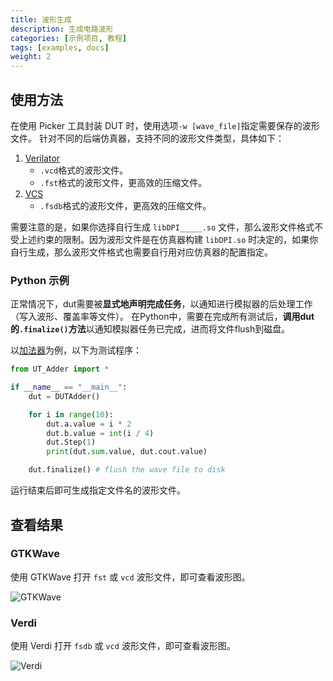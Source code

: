```yaml
---
title: 波形生成
description: 生成电路波形
categories: [示例项目, 教程]
tags: [examples, docs]
weight: 2
---
```


## 使用方法

在使用 Picker 工具封装 DUT 时，使用选项`-w [wave_file]`指定需要保存的波形文件。
针对不同的后端仿真器，支持不同的波形文件类型，具体如下：

1. [Verilator](https://www.veripool.org/wiki/verilator)
    - `.vcd`格式的波形文件。
    - `.fst`格式的波形文件，更高效的压缩文件。
2. [VCS](https://www.synopsys.com/verification/simulation/vcs.html)
    - `.fsdb`格式的波形文件，更高效的压缩文件。

需要注意的是，如果你选择自行生成 `libDPI_____.so` 文件，那么波形文件格式不受上述约束的限制。因为波形文件是在仿真器构建 `libDPI.so` 时决定的，如果你自行生成，那么波形文件格式也需要自行用对应仿真器的配置指定。

### Python 示例

正常情况下，dut需要被**显式地声明完成任务**，以通知进行模拟器的后处理工作（写入波形、覆盖率等文件）。
在Python中，需要在完成所有测试后，**调用dut的`.finalize()`方法**以通知模拟器任务已完成，进而将文件flush到磁盘。


以[加法器](/docs/quick-start/eg-adder/)为例，以下为测试程序：

```python
from UT_Adder import *

if __name__ == "__main__":
    dut = DUTAdder()

    for i in range(10):
        dut.a.value = i * 2
        dut.b.value = int(i / 4)
        dut.Step(1)
        print(dut.sum.value, dut.cout.value)

    dut.finalize() # flush the wave file to disk
```
运行结束后即可生成指定文件名的波形文件。


## 查看结果

### GTKWave

使用 GTKWave 打开 `fst` 或 `vcd` 波形文件，即可查看波形图。

![GTKWave](GTKwave.png)

### Verdi

使用 Verdi 打开 `fsdb` 或 `vcd` 波形文件，即可查看波形图。

![Verdi](verdiwave.png)
